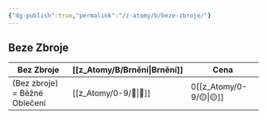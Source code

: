 ```yaml
---
{"dg-publish":true,"permalink":"/z-atomy/b/beze-zbroje/"}
---
```


## Beze Zbroje

| **Bez Zbroje**                | **[[z_Atomy/B/Brnění\|Brnění]]** | **Cena** |
| ----------------------------- | -------------- | -------- |
| (Bez zbroje) = Běžné Oblečení | [[z_Atomy/0-9/🎯\|🎯]]         | 0[[z_Atomy/0-9/🟡\|🟡]]  |
